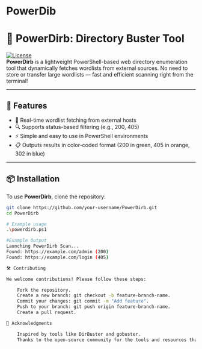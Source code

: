 # PowerDib
# 🚀 PowerDirb: Directory Buster Tool

[![License](https://img.shields.io/badge/license-MIT-green.svg)](LICENSE)  
**PowerDirb** is a lightweight PowerShell-based web directory enumeration tool that dynamically fetches wordlists from external sources. No need to store or transfer large wordlists — fast and efficient scanning right from the terminal!

---

## 🌟 Features
- 🚀 Real-time wordlist fetching from external hosts
- 🔍 Supports status-based filtering (e.g., 200, 405)
- ⚡ Simple and easy to use in PowerShell environments
- 📋 Outputs results in color-coded format (200 in green, 405 in orange, 302 in blue)

---

## 📦 Installation
To use **PowerDirb**, clone the repository:

```bash
git clone https://github.com/your-username/PowerDirb.git
cd PowerDirb

# Example usage
.\powerdirb.ps1

#Example Output
Launching PowerDirb Scan...
Found: https://example.com/admin (200)
Found: https://example.com/login (405)

🛠️ Contributing

We welcome contributions! Please follow these steps:

    Fork the repository.
    Create a new branch: git checkout -b feature-branch-name.
    Commit your changes: git commit -m "Add feature".
    Push to your branch: git push origin feature-branch-name.
    Create a pull request.

🙌 Acknowledgments

    Inspired by tools like DirBuster and gobuster.
    Thanks to the open-source community for the tools and resources that made this project possible.
